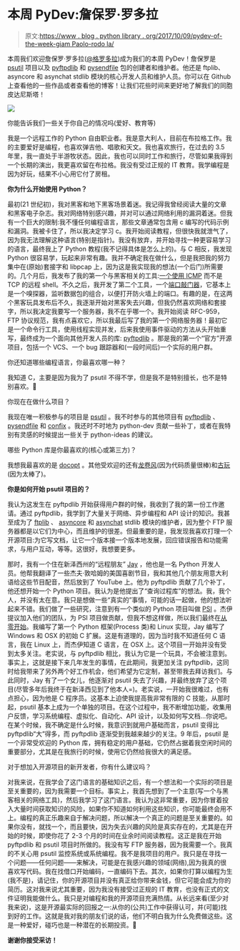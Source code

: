 # 本周 PyDev:詹保罗·罗多拉

> 原文:[https://www . blog . python library . org/2017/10/09/pydev-of-the-week-giam Paolo-rodo la/](https://www.blog.pythonlibrary.org/2017/10/09/pydev-of-the-week-giampaolo-rodola/)

本周我们欢迎詹保罗·罗多拉([@格罗多拉](https://twitter.com/grodola))成为我们的本周 PyDev！詹保罗是 [psutil](https://github.com/giampaolo/psutil) 项目以及 [pyftpdlib](https://github.com/giampaolo/pyftpdlib/) 和 [pysendfile](https://github.com/giampaolo/pysendfile/) 包的创建者和维护者。他还是 ftplib、asyncore 和 asynchat stdlib 模块的核心开发人员和维护人员。你可以在 Github 上查看他的一些作品或者查看他的博客！让我们花些时间来更好地了解我们的同胞皮达尼斯塔！

![](../Images/3510e2c01ace12720e69eda48e264082.png)

你能告诉我们一些关于你自己的情况吗(爱好、教育等)

我是一个远程工作的 Python 自由职业者。我是意大利人，目前在布拉格工作。我的主要爱好是编程，也喜欢弹吉他、唱歌和天文。我也喜欢旅行，在过去的 3.5 年里，我一直处于半游牧状态。因此，我也可以同时工作和旅行，尽管如果我得到一个长期的演出，我更喜欢留在布拉格。我没有受过正规的 IT 教育。我学编程是因为好玩，结果不小心用它付了房租。

**你为什么开始使用 Python？**

最初(21 世纪初)，我对黑客和地下黑客场景着迷。我记得我曾经阅读大量的文章和黑客电子杂志。我对网络特别感兴趣，并对可以通过网络利用的漏洞着迷。但我有一个巨大的限制:我不懂任何编程语言，那些文章通常包含用 c 编写的代码示例和漏洞。我被卡住了，所以我决定学习 c。我开始阅读教程，但很快我就泄气了，因为我无法理解这种语言(特别是指针)。我没有放弃，并开始寻找一种更容易学习的语言，最终我上了 Python 教程(我不记得具体是怎么上的)。与 C 相反，我发现 Python 很容易学，玩起来非常有趣。我并不确定我在做什么，但是我把我的努力集中在(原始)套接字和 libpcap 上，因为这是我实现我的想法(一个后门)所需要的。几个月后，我发布了我的第一个与黑客相关的工具:[一个使用 ICMP](http://soicmp.sourceforge.net/) 而不是 TCP 的远程 shell。不久之后，我开发了第二个工具，一个[端口敲门器](https://code.google.com/archive/p/pypk/)，它基本上是一个嗅探器，监听数据包的组合，以便打开防火墙上的端口。有趣的是，在这两个黑客玩具发布后不久，我逐渐开始对黑客失去兴趣，但我仍然喜欢网络和套接字，所以我决定我要写一个服务器，我不在乎哪一个。我开始阅读 RFC-959，FTP 协议规范，我有点喜欢它，所以我最后写了我的第一个网络服务器！最初它是一个命令行工具，使用线程实现并发，后来我使用事件驱动的方法从头开始重写，最终成为一个面向其他开发人员的库: [pyftpdlib](https://github.com/giampaolo/pyftpdlib) 。那是我的第一个“官方”开源项目，包括一个 VCS、一个 bug 跟踪器和(一段时间后)一个实际的用户群。

你还知道哪些编程语言，你最喜欢哪一种？

我知道 C，主要是因为我为了 psutil 不得不学，但是我不是特别擅长，也不是特别喜欢。🙂

你现在在做什么项目？

我现在唯一积极参与的项目是 [psutil](https://github.com/giampaolo/psutil) 。我不时参与的其他项目有 [pyftpdlib](https://github.com/giampaolo/pyftpdlib) 、 [pysendfile](https://github.com/giampaolo/pysendfile) 和 [confix](https://github.com/giampaolo/confix) 。我还时不时地为 python-dev 贡献一些补丁，或者在我特别有灵感的时候提出一些关于 python-ideas 的建议。

哪些 Python 库是你最喜欢的(核心或第三方)？

我想我最喜欢的是 [docopt](https://github.com/docopt/docopt) 。其他受欢迎的还有[龙卷风](https://github.com/tornadoweb/tornado)(因为代码质量很棒)和[古玩](https://github.com/dabeaz/curio)(因为太棒了)。

**你是如何开始 psutil 项目的？**

我认为这发生在 pyftpdlib 开始获得用户群的时候，我收到了我的第一份工作邀请。通过 pyftpdlib，我学到了大量关于网络、异步编程和 API 设计的知识。我甚至成为了 [ftplib](https://docs.python.org/2/library/ftplib.html) 、 [asyncore](https://docs.python.org/2/library/asyncore.html) 和 [asynchat](https://docs.python.org/2/library/asynchat.html) stdlib 模块的维护者，因为整个 FTP 服务器都是以它们为中心，而且维护的很差。但最重要的是，我发现我喜欢打理一个开源项目:为它写文档，让它一个版本接一个版本地发展，回应错误报告和功能需求，与用户互动，等等。这很好，我想要更多。

那时，我有一个住在新泽西州的“远程朋友” [Jay](https://www.linkedin.com/in/jay-loden-8780922/) ，他也是一名 Python 开发人员。他帮我翻译了一些杰夫·敦哈姆的美国喜剧节目，我和其他几个朋友用意大利语给这些节目配音，然后放到了 YouTube 上。他为 pyftpdlib 贡献了几个补丁，他还想开始一个 Python 项目。我认为是他提出了“查询过程库”的想法。我，我个人，并没有太在意。我只是想做一些“真实的”事情，可能的话一起做，他的想法听起来不错。我们做了一些研究，注意到有一个类似的 Python 项目叫做 [PSI](https://bitbucket.org/chrismiles/psi/wiki/Home) 。杰伊提议加入他们的团队，为 PSI 项目做贡献，但我不想这样做，所以我们最终在[从零开始](https://groups.google.com/forum/#!topic/psutil-dev/fj8DQ3lGFH4)。我编写了第一个 Python 框架(Process 类)和 Linux 实现，Jay 编写了 Windows 和 OSX 的初始 C 扩展。这是有道理的，因为当时我不知道任何 C 语言，我在 Linux 上，而杰伊知道 C 语言，在 OSX 上。这个项目一开始并没有受到太多关注。老实说，与 pyftpdlib 相比，我认为它是一个玩具，不会被注意到。事实上，这就是接下来几年发生的事情，在此期间，我更加关注 pyftpdlib，这同时给我带来了另外两个好工作机会，他们希望为它定制，甚至带我去拜访我们。与此同时，Jay 有了一个女儿，他逐渐对 psutil 失去了兴趣，并最终放弃了这个项目(尽管多年后我终于在新泽西见到了他本人=)。老实说，一开始我很难过，也有点担心，因为他是 C 程序员。这基本上迫使我提高我非常有限的 C 技能，从那时起，psutil 基本上成为一个单独的项目。在这个过程中，我不断增加功能，收集用户反馈，学习系统编程、虚拟化、自动化、API 设计，以及如何写文档...你说吧。在某个时候，我不确定是什么时候，我意识到就用户基础而言，psutil 变得比 pyftpdlib“大”得多，而 pyftpdlib 逐渐受到我越来越少的关注。9 年后，psutil 是一个非常受欢迎的 Python 库，拥有稳定的用户基础，它仍然占据着我空闲时间的重要部分，尤其是在我旅行的时候，使用它仍然给我很大的满足感。

对于想加入开源项目的新开发者，你有什么建议吗？

对我来说，在我学会了这门语言的基础知识之后，有一个想法和一个实际的项目是至关重要的，因为我需要一个目标。事实上，我首先想到了一个主意(写一个与黑客相关的网络工具)，然后我学习了这门语言。我认为这非常重要，因为你冒着投入大量时间获取知识的风险，如果你不知道如何利用这些知识，你可能最终会用不上。编程的真正乐趣来自于解决问题，所以解决一个真正的问题是至关重要的。如果你没有，就找一个，而且要快，因为失去兴趣的风险是真实存在的，尤其是在开始的时候，即使你花了 2-3 个月的时间在业余时间阅读教程。这正是我在开始 pyftpdlib 和 psutil 项目时所做的。我没有写 FTP 服务器，因为我需要一个。我真的不关心用 psutil 监控系统或系统编程。我不是我项目的用户。我只是在寻找一个问题——任何问题——来解决，可能是在我感兴趣的领域(网络),因为我真的很喜欢写代码。我在找借口开始编码，一直编码下去。其次，如果你打算以编程为生(我不是)，请记住，你的开源项目并没有真正给你带来金钱，但它可能会成为你的简历。这对我来说尤其重要，因为我没有接受过正规的 IT 教育，也没有正式的文件证明我能做什么。我只是对编程和我的开源项目充满热情。从长远来看(至少对我来说)，这是开源最实际的回报之一:从你的(公共)工作中获得认可，并(可能)找到好的工作。这就是我对我的朋友们说的话，他们不明白我为什么免费做这些。这是一种爱好，碰巧也是一种潜在的长期投资。🙂

**谢谢你接受采访！**